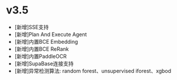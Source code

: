 # v3.5

* [新增]SSE支持
* [新增]Plan And Execute Agent
* [新增]内置BCE Embedding
* [新增]内置BCE ReRank
* [新增]内置PaddleOCR
* [新增]SupaBase连接支持
* [新增]异常检测算法: random forest、unsupervised iforest、xgbod